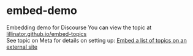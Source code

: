 # embed-demo
Embedding demo for Discourse
You can view the topic at [lillinator.github.io/embed-topics](https://lillinator.github.io/embed-topics)
<br>
See topic on Meta for details on setting up: [Embed a list of topics on an external site](https://meta.discourse.org/t/embed-a-list-of-discourse-topics-into-an-external-site/293709)
